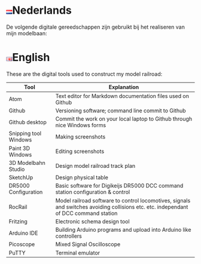 # ![Nederlandse vlag](./images/nl.gif)Nederlands

De volgende digitale gereedschappen zijn gebruikt bij het realiseren van mijn modelbaan:

# ![English flag](./images/gb.gif)English

These are the digital tools used to construct my model railroad:

|Tool|Explanation|
|-----------------------|-------------------|
Atom|Text editor for Markdown documentation files used on Github
Github|Versioning software; command line commit to Github
Github desktop|Commit the work on your local laptop to Github through nice Windows forms
Snipping tool Windows|Making screenshots
Paint 3D Windows|Editing screenshots
3D Modelbahn Studio|Design model railroad track plan
SketchUp|Design physical table
DR5000 Configuration|Basic software for Digikeijs DR5000 DCC command station configuration & control
RocRail|Model railroad software to control locomotives, signals and switches avoiding collisions etc. etc. independant of DCC command station
Fritzing|Electronic schema design tool
Arduino IDE|Building Arduino programs and upload into Arduino like controllers
Picoscope|Mixed Signal Oscilloscope
PuTTY|Terminal emulator
